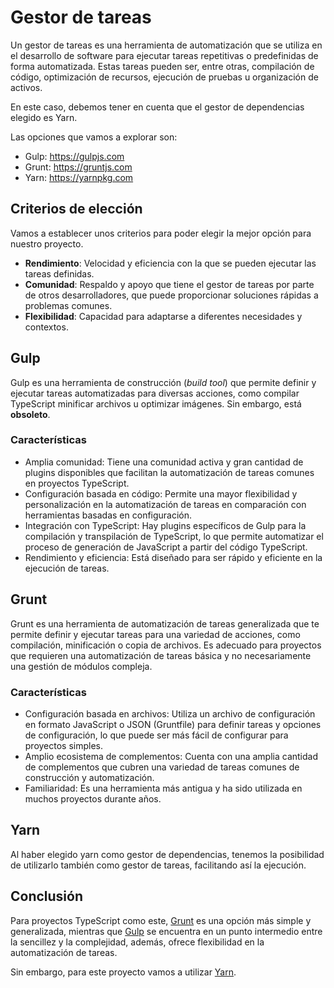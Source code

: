 # Gestor de tareas
Un gestor de tareas es una herramienta de automatización que se utiliza en el
desarrollo de software para ejecutar tareas repetitivas o predefinidas de
forma automatizada. Estas tareas pueden ser, entre otras, compilación de
código, optimización de recursos, ejecución de pruebas u organización de
activos.

En este caso, debemos tener en cuenta que el gestor de dependencias elegido
es Yarn.

Las opciones que vamos a explorar son:
* Gulp: https://gulpjs.com
* Grunt: https://gruntjs.com
* Yarn: https://yarnpkg.com


## Criterios de elección
Vamos a establecer unos criterios para poder elegir la mejor opción para
nuestro proyecto.
- **Rendimiento**: Velocidad y eficiencia con la que se pueden ejecutar las tareas
definidas.
- **Comunidad**: Respaldo y apoyo que tiene el gestor de tareas por parte de otros
desarrolladores, que puede proporcionar soluciones rápidas a problemas comunes.
- **Flexibilidad**: Capacidad para adaptarse a diferentes necesidades y contextos.


## Gulp
Gulp es una herramienta de construcción (_build tool_) que permite definir y
ejecutar tareas automatizadas para diversas acciones, como compilar TypeScript
minificar archivos u optimizar imágenes. Sin embargo, está **obsoleto**.

### Características
- Amplia comunidad: Tiene una comunidad activa y gran cantidad de plugins
disponibles que facilitan la automatización de tareas comunes en proyectos
TypeScript.
- Configuración basada en código: Permite una mayor flexibilidad y
personalización en la automatización de tareas en comparación con herramientas
basadas en configuración.
- Integración con TypeScript: Hay plugins específicos de Gulp para la
compilación y transpilación de TypeScript, lo que permite automatizar el
proceso de generación de JavaScript a partir del código TypeScript.
- Rendimiento y eficiencia: Está diseñado para ser rápido y eficiente en la
ejecución de tareas.


## Grunt
Grunt es una herramienta de automatización de tareas generalizada que te
permite definir y ejecutar tareas para una variedad de acciones, como
compilación, minificación o copia de archivos. Es adecuado para proyectos que
requieren una automatización de tareas básica y no necesariamente una gestión
de módulos compleja.

### Características
- Configuración basada en archivos: Utiliza un archivo de configuración en
formato JavaScript o JSON (Gruntfile) para definir tareas y opciones de
configuración, lo que puede ser más fácil de configurar para proyectos simples.
- Amplio ecosistema de complementos: Cuenta con una amplia cantidad de
complementos que cubren una variedad de tareas comunes de construcción y
automatización.
- Familiaridad: Es una herramienta más antigua y ha sido utilizada en muchos
proyectos durante años.


## Yarn
Al haber elegido yarn como gestor de dependencias, tenemos la posibilidad de
utilizarlo también como gestor de tareas, facilitando así la ejecución.

## Conclusión
Para proyectos TypeScript como este, [Grunt](#grunt) es una opción más simple
y generalizada, mientras que [Gulp](#gulp) se encuentra en un punto intermedio
entre la sencillez y la complejidad, además, ofrece flexibilidad en la
automatización de tareas.

Sin embargo, para este proyecto vamos a utilizar [Yarn](#yarn).